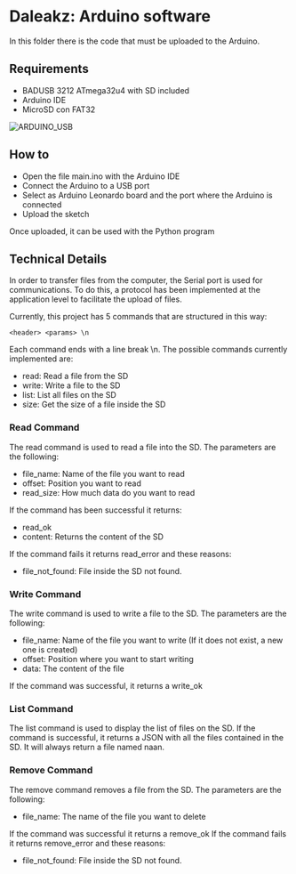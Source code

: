 # Daleakz: Arduino software

In this folder there is the code that must be uploaded to the Arduino.

## Requirements

- BADUSB 3212 ATmega32u4 with SD included
- Arduino IDE
- MicroSD con FAT32

![ARDUINO_USB](img/atmega32u3.jpg)

## How to

- Open the file main.ino with the Arduino IDE
- Connect the Arduino to a USB port
- Select as Arduino Leonardo board and the port where the Arduino is connected
- Upload the sketch

Once uploaded, it can be used with the Python program

## Technical Details

In order to transfer files from the computer, the Serial port is used for communications.
To do this, a protocol has been implemented at the application level to facilitate the upload of files.

Currently, this project has 5 commands that are structured in this way:

```
<header> <params> \n
```

Each command ends with a line break \n. The possible commands currently implemented are:
- read: Read a file from the SD
- write: Write a file to the SD
- list: List all files on the SD
- size: Get the size of a file inside the SD

### Read Command

The read command is used to read a file into the SD. The parameters are the following:
- file_name: Name of the file you want to read
- offset: Position you want to read
- read_size: How much data do you want to read

If the command has been successful it returns:
- read_ok
- content: Returns the content of the SD

If the command fails it returns read_error and these reasons:
- file_not_found: File inside the SD not found.

### Write Command

The write command is used to write a file to the SD. The parameters are the following:
- file_name: Name of the file you want to write (If it does not exist, a new one is created)
- offset: Position where you want to start writing
- data: The content of the file

If the command was successful, it returns a write_ok

### List Command

The list command is used to display the list of files on the SD. If the command is successful, it returns a JSON with all the files contained in the SD.
It will always return a file named naan.

### Remove Command

The remove command removes a file from the SD. The parameters are the following:
- file_name: The name of the file you want to delete

If the command was successful it returns a remove_ok
If the command fails it returns remove_error and these reasons:
- file_not_found: File inside the SD not found.
